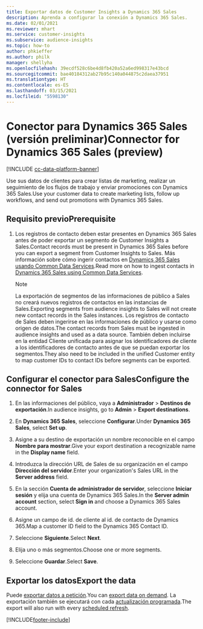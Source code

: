 ```yaml
---
title: Exportar datos de Customer Insights a Dynamics 365 Sales
description: Aprenda a configurar la conexión a Dynamics 365 Sales.
ms.date: 02/01/2021
ms.reviewer: mhart
ms.service: customer-insights
ms.subservice: audience-insights
ms.topic: how-to
author: phkieffer
ms.author: philk
manager: shellyha
ms.openlocfilehash: 39ecdf528c6be4d8fb420a52a6ed998317e43bcd
ms.sourcegitcommit: bae40184312ab27b95c140a044875c2daea37951
ms.translationtype: HT
ms.contentlocale: es-ES
ms.lasthandoff: 03/15/2021
ms.locfileid: "5598130"
---
```

# <a name="connector-for-dynamics-365-sales-preview"></a><span data-ttu-id="e33bb-103">Conector para Dynamics 365 Sales (versión preliminar)</span><span class="sxs-lookup"><span data-stu-id="e33bb-103">Connector for Dynamics 365 Sales (preview)</span></span>

[!INCLUDE [cc-data-platform-banner](../includes/cc-data-platform-banner.md)]

<span data-ttu-id="e33bb-104">Use sus datos de clientes para crear listas de marketing, realizar un seguimiento de los flujos de trabajo y enviar promociones con Dynamics 365 Sales.</span><span class="sxs-lookup"><span data-stu-id="e33bb-104">Use your customer data to create marketing lists, follow up workflows, and send out promotions with Dynamics 365 Sales.</span></span>

## <a name="prerequisite"></a><span data-ttu-id="e33bb-105">Requisito previo</span><span class="sxs-lookup"><span data-stu-id="e33bb-105">Prerequisite</span></span>

1. <span data-ttu-id="e33bb-106">Los registros de contacto deben estar presentes en Dynamics 365 Sales antes de poder exportar un segmento de Customer Insights a Sales.</span><span class="sxs-lookup"><span data-stu-id="e33bb-106">Contact records must be present in Dynamics 365 Sales before you can export a segment from Customer Insights to Sales.</span></span> <span data-ttu-id="e33bb-107">Más información sobre cómo ingerir contactos en [Dynamics 365 Sales usando Common Data Services](connect-power-query.md).</span><span class="sxs-lookup"><span data-stu-id="e33bb-107">Read more on how to ingest contacts in [Dynamics 365 Sales using Common Data Services](connect-power-query.md).</span></span>

   > [!NOTE]
   > <span data-ttu-id="e33bb-108">La exportación de segmentos de las informaciones de público a Sales no creará nuevos registros de contactos en las instancias de Sales.</span><span class="sxs-lookup"><span data-stu-id="e33bb-108">Exporting segments from audience insights to Sales will not create new contact records in the Sales instances.</span></span> <span data-ttu-id="e33bb-109">Los registros de contacto de Sales deben ingerirse en las informaciones de público y usarse como origen de datos.</span><span class="sxs-lookup"><span data-stu-id="e33bb-109">The contact records from Sales must be ingested in audience insights and used as a data source.</span></span> <span data-ttu-id="e33bb-110">También deben incluirse en la entidad Cliente unificada para asignar los identificadores de cliente a los identificadores de contacto antes de que se puedan exportar los segmentos.</span><span class="sxs-lookup"><span data-stu-id="e33bb-110">They also need to be included in the unified Customer entity to map customer IDs to contact IDs before segments can be exported.</span></span>

## <a name="configure-the-connector-for-sales"></a><span data-ttu-id="e33bb-111">Configurar el conector para Sales</span><span class="sxs-lookup"><span data-stu-id="e33bb-111">Configure the connector for Sales</span></span>

1. <span data-ttu-id="e33bb-112">En las informaciones del público, vaya a **Administrador** > **Destinos de exportación**.</span><span class="sxs-lookup"><span data-stu-id="e33bb-112">In audience insights, go to **Admin** > **Export destinations**.</span></span>

1. <span data-ttu-id="e33bb-113">En **Dynamics 365 Sales**, seleccione **Configurar**.</span><span class="sxs-lookup"><span data-stu-id="e33bb-113">Under **Dynamics 365 Sales**, select **Set up**.</span></span>

1. <span data-ttu-id="e33bb-114">Asigne a su destino de exportación un nombre reconocible en el campo **Nombre para mostrar**.</span><span class="sxs-lookup"><span data-stu-id="e33bb-114">Give your export destination a recognizable name in the **Display name** field.</span></span>

1. <span data-ttu-id="e33bb-115">Introduzca la dirección URL de Sales de su organización en el campo **Dirección del servidor**.</span><span class="sxs-lookup"><span data-stu-id="e33bb-115">Enter your organization's Sales URL in the **Server address** field.</span></span>

1. <span data-ttu-id="e33bb-116">En la sección **Cuenta de administrador de servidor**, seleccione **Iniciar sesión** y elija una cuenta de Dynamics 365 Sales.</span><span class="sxs-lookup"><span data-stu-id="e33bb-116">In the **Server admin account** section, select **Sign in** and choose a Dynamics 365 Sales account.</span></span>

1. <span data-ttu-id="e33bb-117">Asigne un campo de id. de cliente al id. de contacto de Dynamics 365.</span><span class="sxs-lookup"><span data-stu-id="e33bb-117">Map a customer ID field to the Dynamics 365 Contact ID.</span></span>

1. <span data-ttu-id="e33bb-118">Seleccione **Siguiente**.</span><span class="sxs-lookup"><span data-stu-id="e33bb-118">Select **Next**.</span></span>

1. <span data-ttu-id="e33bb-119">Elija uno o más segmentos.</span><span class="sxs-lookup"><span data-stu-id="e33bb-119">Choose one or more segments.</span></span>

1. <span data-ttu-id="e33bb-120">Seleccione **Guardar**.</span><span class="sxs-lookup"><span data-stu-id="e33bb-120">Select **Save**.</span></span>

## <a name="export-the-data"></a><span data-ttu-id="e33bb-121">Exportar los datos</span><span class="sxs-lookup"><span data-stu-id="e33bb-121">Export the data</span></span>

<span data-ttu-id="e33bb-122">Puede [exportar datos a petición](export-destinations.md).</span><span class="sxs-lookup"><span data-stu-id="e33bb-122">You can [export data on demand](export-destinations.md).</span></span> <span data-ttu-id="e33bb-123">La exportación también se ejecutará con cada [actualización programada](system.md#schedule-tab).</span><span class="sxs-lookup"><span data-stu-id="e33bb-123">The export will also run with every [scheduled refresh](system.md#schedule-tab).</span></span>


[!INCLUDE[footer-include](../includes/footer-banner.md)]